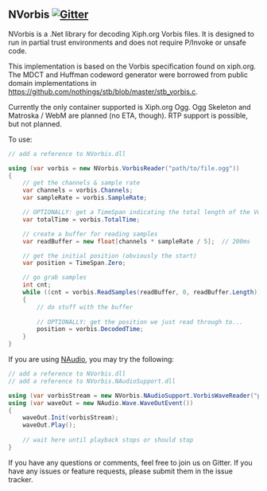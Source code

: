 NVorbis    [![Gitter](https://badges.gitter.im/Join%20Chat.svg)](https://gitter.im/ioctlLR/NVorbis?utm_source=badge&utm_medium=badge&utm_campaign=pr-badge&utm_content=badge)
-------

NVorbis is a .Net library for decoding Xiph.org Vorbis files. It is designed to run in partial trust environments and does not require P/Invoke or unsafe code.

This implementation is based on the Vorbis specification found on xiph.org. The MDCT and Huffman codeword generator were borrowed from public domain implementations in https://github.com/nothings/stb/blob/master/stb_vorbis.c.

Currently the only container supported is Xiph.org Ogg.  Ogg Skeleton and Matroska / WebM are planned (no ETA, though).  RTP support is possible, but not planned.

To use:

```cs
// add a reference to NVorbis.dll

using (var vorbis = new NVorbis.VorbisReader("path/to/file.ogg"))
{
	// get the channels & sample rate
    var channels = vorbis.Channels;
    var sampleRate = vorbis.SampleRate;

    // OPTIONALLY: get a TimeSpan indicating the total length of the Vorbis stream
    var totalTime = vorbis.TotalTime;

	// create a buffer for reading samples
    var readBuffer = new float[channels * sampleRate / 5];	// 200ms

	// get the initial position (obviously the start)
    var position = TimeSpan.Zero;

    // go grab samples
    int cnt;
    while ((cnt = vorbis.ReadSamples(readBuffer, 0, readBuffer.Length)) > 0)
    {
    	// do stuff with the buffer
    
    	// OPTIONALLY: get the position we just read through to...
        position = vorbis.DecodedTime;
    }
}
```

If you are using [NAudio](https://naudio.codeplex.com/), you may try the following:

```cs
// add a reference to NVorbis.dll
// add a reference to NVorbis.NAudioSupport.dll

using (var vorbisStream = new NVorbis.NAudioSupport.VorbisWaveReader("path/to/file.ogg"))
using (var waveOut = new NAudio.Wave.WaveOutEvent())
{
    waveOut.Init(vorbisStream);
    waveOut.Play();
   
    // wait here until playback stops or should stop
}
```

If you have any questions or comments, feel free to join us on Gitter.  If you have any issues or feature requests, please submit them in the issue tracker.
